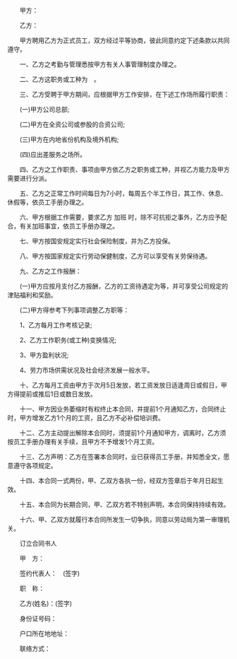 
 　　甲方：
 
 　　乙方：
 
 　　甲方聘用乙方为正式员工，双方经过平等协商，彼此同意约定下述条款以共同遵守。
 
 　　一、乙方之考勤与管理悉按甲方有关人事管理制度办理之。
 
 　　二、乙方这职务或工种为　。
 
 　　三、乙方受聘于甲方期间，应根据甲方工作安排，在下述工作场所履行职责：
 
 　　(一)甲方公司总部;
 
 　　(二)甲方在全资公司或参股的合资公司;
 
 　　(三)甲方在内地省份机构及境外机构;
 
 　　(四)应出差服务之场所。
 
 　　四、乙方之工作职责、事项由甲方依乙方之职务或工种，并视乙方能力及甲方需要进行分派。
 
 　　五、乙方之正常工作时间每日为7小时，每周五个半工作日，其工作、休息、休假等，依员工手册办理之。
 
 　　六、甲方根据工作需要，要求乙方
加班
时，除不可抗拒之事外，乙方应予配合，有关加班事宜，依员工手册办理之。
 
 　　七、甲方按国安规定实行社会保险制度，并为乙方投保。
 
 　　八、甲方按国家规定实行劳动保健制度，乙方可以享受有关劳保待遇。
 
 　　九、乙方之工作报酬：
 
 　　(一)甲方应按月支付乙方报酬，乙方的工资待遇定为等，并可享受公司规定的津贴福利和奖励。
 
 　　(二)甲方得参考下列事项调整乙方职等：
 
 　　1、乙方每月工作考核记录;
 
 　　2、乙方工作职务(或工种)变换情况;
 
 　　3、甲方盈利状况;
 
 　　4、劳力市场供需状况及社会经济发展一般水平。
 
 　　十、乙方每月工资由甲方于次月5日发放，若工资发放日适逢周日或假日，甲方得提前或推后1日或数日发放。
 
 　　十一、甲方因业务萎缩时有权终止本合同，并提前1个月通知乙方，合同终止时，甲方增发乙方1个月的工资，且乙方不必补偿培训费。
 
 　　十二、乙方主动提出解除本合同时，须提前1个月通知甲方，调离时，乙方须按员工手册办理有关手续，且甲方不予增发1个月工资。
 
 　　十三、乙方声明：乙方在签署本合同时，业已获得员工手册，并知悉全文，愿意遵守各项规定。
 
 　　十四、本合同一式两份，甲、乙双方各执一份，经双方签章后于年月日起生效。
 
 　　十五、本合同为长期合同，甲、乙双方若不特别声明，本合同保持持续有效。
 
 　　十六、甲、乙双方就履行本合同所发生一切争执，同意以劳动局为第一审理机关。
 
 　　订立合同书人
 
 　　甲　方：
 
 　　签约代表人：　(签字)
 
 　　职　称：
 
 　　乙方(姓名)：(签字)
 
 　　身份证号码：
 
 　　户口所在地地址：
 
 　　联络方式：
 
 

 
 
 
 
 
  


  
 

  


  


  
 
 
 
 

